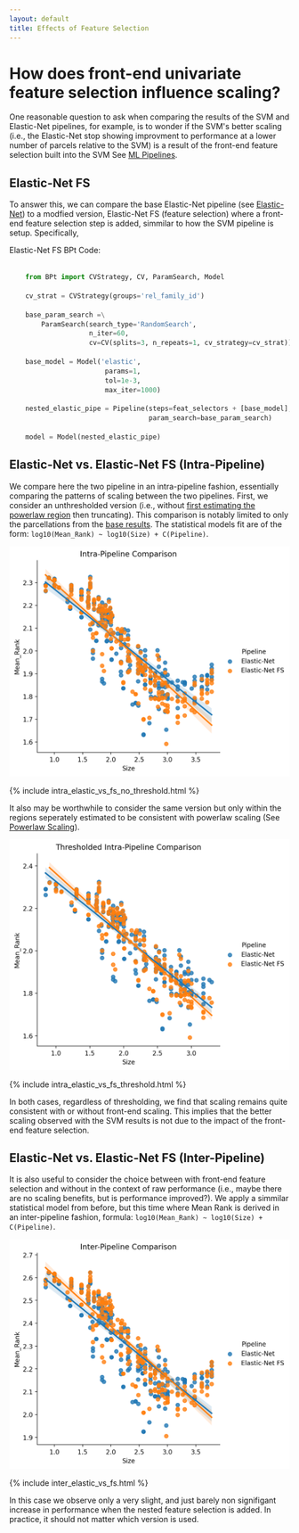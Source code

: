 ```yaml
---
layout: default
title: Effects of Feature Selection
---
```


# How does front-end univariate feature selection influence scaling?

One reasonable question to ask when comparing the results of the SVM and Elastic-Net pipelines, for example, is to wonder if the SVM's better scaling (i.e., the Elastic-Net stop showing improvment to performance at a lower number of parcels relative to the SVM) is a result of the front-end feature selection built into the SVM See [ML Pipelines](./ml_pipelines.html).

## Elastic-Net FS

To answer this, we can compare the base Elastic-Net pipeline (see [Elastic-Net](./ml_pipelines#elastic-net)) to a modfied version, Elastic-Net FS (feature selection) where a front-end feature selection step is added, simmilar to how the SVM pipeline is setup. Specifically,

Elastic-Net FS BPt Code:

~~~ python

    from BPt import CVStrategy, CV, ParamSearch, Model

    cv_strat = CVStrategy(groups='rel_family_id')

    base_param_search =\
        ParamSearch(search_type='RandomSearch',
                    n_iter=60,
                    cv=CV(splits=3, n_repeats=1, cv_strategy=cv_strat))

    base_model = Model('elastic',
                        params=1,
                        tol=1e-3,
                        max_iter=1000)

    nested_elastic_pipe = Pipeline(steps=feat_selectors + [base_model],
                                   param_search=base_param_search)
 
    model = Model(nested_elastic_pipe)

~~~

## Elastic-Net vs. Elastic-Net FS (Intra-Pipeline)

We compare here the two pipeline in an intra-pipeline fashion, essentially comparing the patterns of scaling between the two pipelines. First, we consider an unthresholded version (i.e., without [first estimating the powerlaw region](./estimate_powerlaw.html) then truncating). This comparison is notably limited to only the parcellations from the [base results](./base_results.md). The statistical models fit are of the form: `log10(Mean_Rank) ~ log10(Size) + C(Pipeline)`.

![Intra No Threshold](https://raw.githubusercontent.com/sahahn/parc_scaling/master/analyze/Figures/intra_elastic_vs_fs_no_threshold.png)

{% include intra_elastic_vs_fs_no_threshold.html %}

It also may be worthwhile to consider the same version but only within the regions seperately estimated to be consistent with powerlaw scaling (See [Powerlaw Scaling](./estimate_powerlaw.html)).

![Intra Threshold](https://raw.githubusercontent.com/sahahn/parc_scaling/master/analyze/Figures/intra_elastic_vs_fs_threshold.png)

{% include intra_elastic_vs_fs_threshold.html %}

In both cases, regardless of thresholding, we find that scaling remains quite consistent with or without front-end scaling. This implies that the better scaling observed with the SVM results is not due to the impact of the front-end feature selection.


## Elastic-Net vs. Elastic-Net FS (Inter-Pipeline)

It is also useful to consider the choice between with front-end feature selection and without in the context of raw performance (i.e., maybe there are no scaling benefits, but is performance improved?). We apply a simmilar statistical model from before, but this time where Mean Rank is derived in an inter-pipeline fashion, formula: `log10(Mean_Rank) ~ log10(Size) + C(Pipeline)`.

![Inter](https://raw.githubusercontent.com/sahahn/parc_scaling/master/analyze/Figures/inter_elastic_vs_fs.png)

{% include inter_elastic_vs_fs.html %}

In this case we observe only a very slight, and just barely non signifigant increase in performance when the nested feature selection is added. In practice, it should not matter which version is used.
